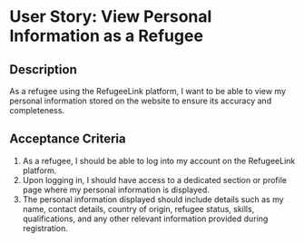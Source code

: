 # User Story: View Personal Information as a Refugee

## Description
As a refugee using the RefugeeLink platform, I want to be able to view my personal information stored on the website to ensure its accuracy and completeness.

## Acceptance Criteria
1. As a refugee, I should be able to log into my account on the RefugeeLink platform.
2. Upon logging in, I should have access to a dedicated section or profile page where my personal information is displayed.
3. The personal information displayed should include details such as my name, contact details, country of origin, refugee status, skills, qualifications, and any other relevant information provided during registration.

